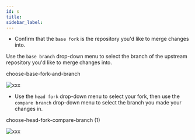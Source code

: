 ```yaml
---
id: s
title:
sidebar_label:
---
```





- Confirm that the `base fork` is the repository you'd like to merge changes into.

Use the `base branch` drop-down menu to select the branch of the upstream repository you'd like to merge changes into.


choose-base-fork-and-branch

![xxx](https://raw.githubusercontent.com/ChickenKyiv/awesome-git-article/master/img/commands/choose-base-fork-and-branch.png)


- Use the `head fork` drop-down menu to select your fork, then use the
`compare branch` drop-down menu to select the branch you made your changes in.


choose-head-fork-compare-branch (1)

![xxx](https://raw.githubusercontent.com/ChickenKyiv/awesome-git-article/master/img/commands/choose-head-fork-compare-branch.png)
